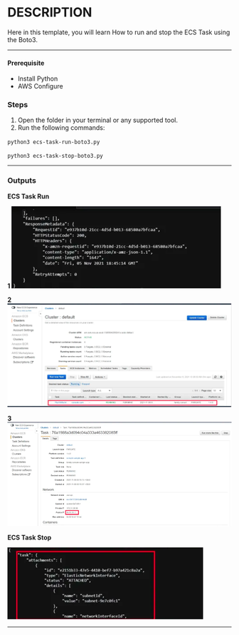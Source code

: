 # DESCRIPTION

Here in this template, you will learn How to run and stop the ECS Task using the Boto3. 

---

#### Prerequisite

* Install Python
* AWS Configure

### Steps 

1. Open the folder in your terminal or any supported tool.
2. Run the following commands:

`python3 ecs-task-run-boto3.py`

`python3 ecs-task-stop-boto3.py`

---

### Outputs  

<b>ECS Task Run

1
![ecs-task-run-1.png](assests/ecs-task-run-1.png)

2
![ecs-task-run-2.png](assests/ecs-task-run-2.png)

3
![ecs-task-run-3.png](assests/ecs-task-run-3.png)

ECS Task Stop</b>

![ecs-task-stop.png](assests/ecs-task-stop.png)

---
